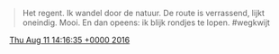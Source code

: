 > Het regent\. Ik wandel door de natuur\. De route is verrassend, lijkt oneindig\. Mooi\. En dan opeens: ik blijk rondjes te lopen\. \#wegkwijt

<img src="../../media/tweet.ico" width="12" /> [Thu Aug 11 14:16:35 +0000 2016](https://twitter.com/DromerDenker/status/763740903290830848)
